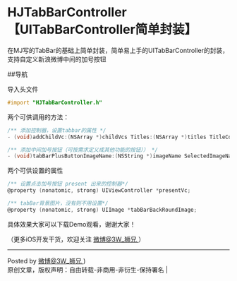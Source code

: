 # HJTabBarController 【UITabBarController简单封装】

在MJ写的TabBar的基础上简单封装，简单易上手的UITabBarController的封装，支持自定义新浪微博中间的加号按钮


##导航

导入头文件

 ```Objective-C
#import "HJTabBarController.h"
 ```

两个可供调用的方法：

 ```Objective-C
/** 添加控制器，设置tabbar的属性 */
- (void)addChildVc:(NSArray *)childVcs Titles:(NSArray *)titles TitleColor:(UIColor *)titleColor SelectedTitleColor:(UIColor *)selectedTitleColor ImageNames:(NSArray *)imageNames SelectedImageNames:(NSArray *)selectedImageNames HaveNavigationBar:(BOOL)haveNavigationBar;

/** 添加中间加号按钮（可按需求定义成其他功能的按钮）） */
- (void)tabBarPlusButtonImageName:(NSString *)imageName SelectedImageName:(NSString *)selectedImageName;
 ```
 
两个可供设置的属性

 ```Objective-C
/** 设置点击加号按钮 present 出来的控制器*/
@property (nonatomic, strong) UIViewController *presentVc;
 ```
```Objective-C
/** tabBar背景图片，没有则不用设置*/
@property (nonatomic, strong) UIImage *tabBarBackRoundImage;
```
 
具体效果大家可以下载Demo观看，谢谢大家！

（更多iOS开发干货，欢迎关注  [微博@3W_狮兄 ](http://weibo.com/hanjunzhao/) ）

----------
Posted by  [微博@3W_狮兄 ](http://weibo.com/hanjunzhao/))  
原创文章，版权声明：自由转载-非商用-非衍生-保持署名 | 

